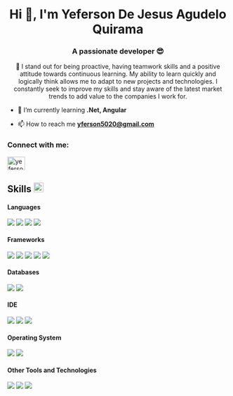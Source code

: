 <h1 align="center">Hi 👋, I'm Yeferson De Jesus Agudelo Quirama</h1>
<h3 align="center">A passionate developer 😎</h3>

<p align="center"> 📄 I stand out for being proactive, having teamwork skills and a positive attitude towards continuous learning. My ability to learn quickly and logically think allows me to adapt to new projects and technologies. I constantly seek to improve my skills and stay aware of the latest market trends to add value to the companies I work for.
</p>

- 🌱 I’m currently learning **.Net, Angular**

- 📫 How to reach me **yferson5020@gmail.com**

<h3 align="left">Connect with me:</h3>
<p align="left">
<a href="https://www.linkedin.com/in/yeferson-de-jesus-agudelo-quirama/" target="blank"><img align="center" src="https://raw.githubusercontent.com/rahuldkjain/github-profile-readme-generator/master/src/images/icons/Social/linked-in-alt.svg" alt="yeferson de jesus agudelo quirama" height="30" width="40" /></a>
</p>

## Skills <img src="https://media.giphy.com/media/iY8CRBdQXODJSCERIr/giphy.gif" width="22px">&nbsp; 

<h4> Languages </h4>
<span> 
  <img src="https://img.shields.io/badge/HTML5-E34F26?style=for-the-badge&logo=html5&logoColor=white">
  <img src="https://img.shields.io/badge/CSS3-1572B6?style=for-the-badge&logo=css3&logoColor=white">
  <img src="https://img.shields.io/badge/Java-ED8B00?style=for-the-badge&logo=java&logoColor=white">
  <img src="https://img.shields.io/badge/PHP-777BB4?style=for-the-badge&logo=php&logoColor=white">
</span>

<h4> Frameworks </h4>
<span>
  <img src="https://img.shields.io/badge/.net-7318e1?style=for-the-badge&logo=.net&logoColor=white">
  <img src="https://img.shields.io/badge/angular-dd0031?style=for-the-badge&logo=angular&logoColor=white">
  <img src="https://img.shields.io/badge/spring-6cb52d?style=for-the-badge&logo=spring&logoColor=white">
  <img src="https://img.shields.io/badge/Laravel-FF2D20?style=for-the-badge&logo=laravel&logoColor=white">
  <img src="https://img.shields.io/badge/Bootstrap-563D7C?style=for-the-badge&logo=bootstrap&logoColor=white">
</span>

<h4> Databases </h4>
<span>
  <img src="https://img.shields.io/badge/MySQL-00000F?style=for-the-badge&logo=mysql&logoColor=white">
  <img src="https://img.shields.io/badge/SQL Server-4EA94B?style=for-the-badge&logo=sqlserver&logoColor=white">
</span>

<h4> IDE </h4>
<span>
<img src="https://img.shields.io/badge/Visual_Studio_Code-0078D4?style=for-the-badge&logo=visual%20studio%20code&logoColor=white">
<img src="https://img.shields.io/badge/Visual_Studio-642075?style=for-the-badge&logo=visual%20studio&logoColor=white">
<img src="https://img.shields.io/badge/IntelliJ_IDEA-000000?style=for-the-badge&logo=IntelliJ%20IDEA&logoColor=important">
  
<h4> Operating System </h4>
<span>
  <img src="https://img.shields.io/badge/Linux-FCC624?style=for-the-badge&logo=linux&logoColor=black">
  <img src="https://img.shields.io/badge/Windows-0078D6?style=for-the-badge&logo=windows&logoColor=white">
</span>

<h4> Other Tools and Technologies </h4>
<span>
  <img src="https://img.shields.io/badge/Git-F05032?style=for-the-badge&logo=git&logoColor=white">
  <img src="https://img.shields.io/badge/Postman-FF6C37?style=for-the-badge&logo=Postman&logoColor=white">
  <img src="https://img.shields.io/badge/Xampp-F37623?style=for-the-badge&logo=xampp&logoColor=white">
</span>


